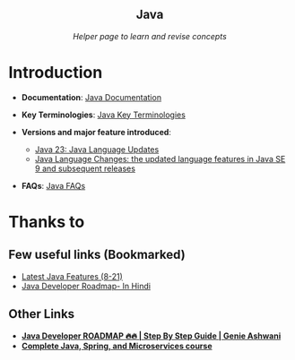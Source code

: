 <section style="text-align: center;">
    <h1>Java</h1>
    <p><em>Helper page to learn and revise concepts</em></p>
</section>

 
# Introduction

- **Documentation**: [Java Documentation](../../documentation.md#java)

- **Key Terminologies**: [Java Key Terminologies](./key-terminologies.md)

- **Versions and major feature introduced**:
    - [Java 23: Java Language Updates](https://docs.oracle.com/en/java/javase/23/language/preface.html)
    - [Java Language Changes: the updated language features in Java SE 9 and subsequent releases](https://docs.oracle.com/en/java/javase/23/language/java-language-changes.html#GUID-6459681C-6881-45D8-B0DB-395D1BD6DB9B)


- **FAQs**: [Java FAQs](./FAQs.md)


# Thanks to
## Few useful links (Bookmarked)
- [Latest Java Features (8-21)](https://www.youtube.com/playlist?list=PL87padGs1bp-kvfW7UHMzNDglSiLBEyr6)
- [Java Developer Roadmap- In Hindi](https://www.youtube.com/watch?v=ri-vvVr8jEo)

## Other Links
- [**Java Developer ROADMAP 🔥🔥 | Step By Step Guide | Genie Ashwani**](https://www.youtube.com/watch?v=vgRb9SyohSo)
- [**Complete Java, Spring, and Microservices course**](https://www.youtube.com/watch?v=4XTsAAHW_Tc)